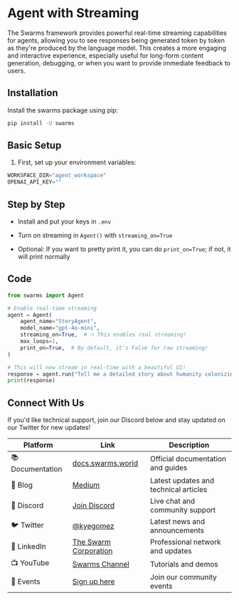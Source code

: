 # Agent with Streaming

The Swarms framework provides powerful real-time streaming capabilities for agents, allowing you to see responses being generated token by token as they're produced by the language model. This creates a more engaging and interactive experience, especially useful for long-form content generation, debugging, or when you want to provide immediate feedback to users.

## Installation

Install the swarms package using pip:

```bash
pip install -U swarms
```

## Basic Setup

1. First, set up your environment variables:

```python
WORKSPACE_DIR="agent_workspace"
OPENAI_API_KEY=""
```

## Step by Step

- Install and put your keys in `.env`

- Turn on streaming in `Agent()` with `streaming_on=True`

- Optional: If you want to pretty print it, you can do `print_on=True`; if not, it will print normally

## Code

```python
from swarms import Agent

# Enable real-time streaming
agent = Agent(
    agent_name="StoryAgent",
    model_name="gpt-4o-mini",
    streaming_on=True,  # 🔥 This enables real streaming!
    max_loops=1,
    print_on=True,  # By default, it's False for raw streaming!
)

# This will now stream in real-time with a beautiful UI!
response = agent.run("Tell me a detailed story about humanity colonizing the stars")
print(response)
```

## Connect With Us

If you'd like technical support, join our Discord below and stay updated on our Twitter for new updates!

| Platform | Link | Description |
|----------|------|-------------|
| 📚 Documentation | [docs.swarms.world](https://docs.swarms.world) | Official documentation and guides |
| 📝 Blog | [Medium](https://medium.com/@kyeg) | Latest updates and technical articles |
| 💬 Discord | [Join Discord](https://discord.gg/jM3Z6M9uMq) | Live chat and community support |
| 🐦 Twitter | [@kyegomez](https://twitter.com/kyegomez) | Latest news and announcements |
| 👥 LinkedIn | [The Swarm Corporation](https://www.linkedin.com/company/the-swarm-corporation) | Professional network and updates |
| 📺 YouTube | [Swarms Channel](https://www.youtube.com/channel/UC9yXyitkbU_WSy7bd_41SqQ) | Tutorials and demos |
| 🎫 Events | [Sign up here](https://lu.ma/5p2jnc2v) | Join our community events |

